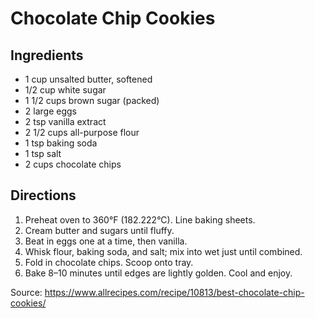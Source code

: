 # Chocolate Chip Cookies

## Ingredients

* 1 cup unsalted butter, softened
* 1/2 cup white sugar
* 1 1/2 cups brown sugar (packed)
* 2 large eggs
* 2 tsp vanilla extract
* 2 1/2 cups all-purpose flour
* 1 tsp baking soda
* 1 tsp salt
* 2 cups chocolate chips

## Directions

1. Preheat oven to 360°F (182.222°C). Line baking sheets.
2. Cream butter and sugars until fluffy.
3. Beat in eggs one at a time, then vanilla.
4. Whisk flour, baking soda, and salt; mix into wet just until combined.
5. Fold in chocolate chips. Scoop onto tray.
6. Bake 8–10 minutes until edges are lightly golden. Cool and enjoy.

Source: https://www.allrecipes.com/recipe/10813/best-chocolate-chip-cookies/

